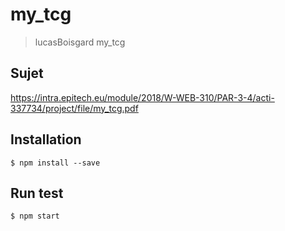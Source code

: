 # my_tcg

> lucasBoisgard my_tcg

## Sujet
https://intra.epitech.eu/module/2018/W-WEB-310/PAR-3-4/acti-337734/project/file/my_tcg.pdf

## Installation

`$ npm install --save`

## Run test

`$ npm start`
